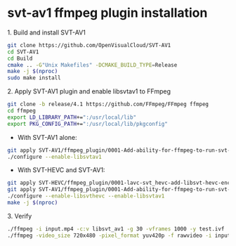 # svt-av1 ffmpeg plugin installation

1\. Build and install SVT-AV1

``` bash
git clone https://github.com/OpenVisualCloud/SVT-AV1
cd SVT-AV1
cd Build
cmake .. -G"Unix Makefiles" -DCMAKE_BUILD_TYPE=Release
make -j $(nproc)
sudo make install
```

2\. Apply SVT-AV1 plugin and enable libsvtav1 to FFmpeg

``` bash
git clone -b release/4.1 https://github.com/FFmpeg/FFmpeg ffmpeg
cd ffmpeg
export LD_LIBRARY_PATH+=":/usr/local/lib"
export PKG_CONFIG_PATH+=":/usr/local/lib/pkgconfig"
```

- With SVT-AV1 alone:

``` bash
git apply SVT-AV1/ffmpeg_plugin/0001-Add-ability-for-ffmpeg-to-run-svt-av1.patch
./configure --enable-libsvtav1
```

- With SVT-HEVC and SVT-AV1:

``` bash
git apply SVT-HEVC/ffmpeg_plugin/0001-lavc-svt_hevc-add-libsvt-hevc-encoder-wrapper.patch
git apply SVT-AV1/ffmpeg_plugin/0001-Add-ability-for-ffmpeg-to-run-svt-av1-with-svt-hevc.patch
./configure --enable-libsvthevc --enable-libsvtav1
make -j $(nproc)
```

3\. Verify

``` bash
./ffmpeg -i input.mp4 -c:v libsvt_av1 -g 30 -vframes 1000 -y test.ivf
./ffmpeg -video_size 720x480 -pixel_format yuv420p -f rawvideo -i input.yuv -c:v libsvt_av1 -y test.mp4
```
